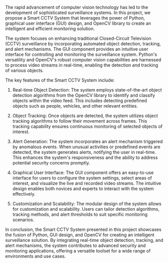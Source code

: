
The rapid advancement of computer vision technology has led to the development of sophisticated surveillance systems. In this project, we propose a Smart CCTV System that leverages the power of Python, graphical user interface (GUI) design, and OpenCV library to create an intelligent and efficient monitoring solution. 

The system focuses on enhancing traditional Closed-Circuit Television (CCTV) surveillance by incorporating automated object detection, tracking, and alert mechanisms. The GUI component provides an intuitive user interface for controlling and monitoring the surveillance system. Python's versatility and OpenCV's robust computer vision capabilities are harnessed to process video streams in real-time, enabling the detection and tracking of various objects.

The key features of the Smart CCTV System include:

1. Real-time Object Detection: The system employs state-of-the-art object detection algorithms from the OpenCV library to identify and classify objects within the video feed. This includes detecting predefined objects such as people, vehicles, and other relevant entities.

2. Object Tracking: Once objects are detected, the system utilizes object tracking algorithms to follow their movement across frames. This tracking capability ensures continuous monitoring of selected objects of interest.

3. Alert Generation: The system incorporates an alert mechanism triggered by anomalous events. When unusual activities or predefined events are detected, the system generates alerts, notifying the user in real-time. This enhances the system's responsiveness and the ability to address potential security concerns promptly.

4. Graphical User Interface: The GUI component offers an easy-to-use interface for users to configure the system settings, select areas of interest, and visualize the live and recorded video streams. The intuitive design enables both novices and experts to interact with the system effectively.

5. Customization and Scalability: The modular design of the system allows for customization and scalability. Users can tailor detection algorithms, tracking methods, and alert thresholds to suit specific monitoring scenarios.

In conclusion, the Smart CCTV System presented in this project showcases the fusion of Python, GUI design, and OpenCV for creating an intelligent surveillance solution. By integrating real-time object detection, tracking, and alert mechanisms, the system contributes to advanced security and monitoring applications, offering a versatile toolset for a wide range of environments and use cases.
